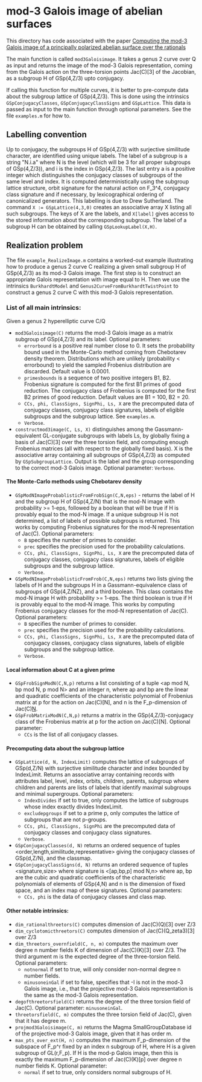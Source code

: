 # mod-3 Galois image of abelian surfaces
This directory has code associated with the paper [Computing the mod-3 Galois image of a principally polarized abelian surface over the rationals](https://arxiv.org/abs/2502.02044)

The main function is called `mod3Galoisimage`. It takes a genus 2 curve over Q as input and returns the image of the mod-3 Galois representation, coming from the Galois action on the three-torsion points Jac(C)[3] of the Jacobian, as a subgroup H of GSp(4,Z/3) upto conjugacy.

If calling this function for multiple curves, it is better to pre-compute data about the subgroup lattice of GSp(4,Z/3). This is done using the intrinsics `GSpConjugacyClasses`, `GSpConjugacyClassSigns` and `GSpLattice`. This data is passed as input to the main function through optional parameters. See the file `examples.m` for how to.

## Labelling convention
Up to conjugacy, the subgroups H of GSp(4,Z/3) with surjective similitude character, are identified using unique labels. The label of a subgroup is a string "N.i.a" where N is the level (which will be 3 for all proper subgroups of GSp(4,Z/3)), and i is the index in GSp(4,Z/3). The last entry a is a positive integer which distinguishes the conjugacy classes of subgroups of the same level and index. It is computed deterministically using the subgroup lattice structure, orbit signature for the natural action on F_3^4, conjugacy class signature and if necessary, by lexicographical ordering of canonicalized generators. This labelling is due to Drew Sutherland. The command `X := GSpLattice(4,3,0)` creates an associative array X listing all such subgroups. The keys of X are the labels, and `X[label]` gives access to the stored information about the corresponding subgroup. The label of a subgroup H can be obtained by calling `GSpLookupLabel(X,H)`.

## Realization problem
The file `example_RealizeImage.m` contains a worked-out example illustrating how to produce a genus 2 curve C realizing a given small subgroup H of GSp(4,Z/3) as its mod-3 Galois image. The first step is to construct an appropriate Galois representation with image equal to H. Then we use the intrinsics `BurkhardtModel` and `Genus2CurveFromBurkhardtTwistPoint` to construct a genus 2 curve C with this mod-3 Galois representation.

### List of all main intrinsics:
Given a genus 2 hyperelliptic curve C/Q
- `mod3Galoisimage(C)` returns the mod-3 Galois image as a matrix subgroup of GSp(4,Z/3) and its label.
Optional parameters:
  * `errorbound` is a positive real number close to 0. It sets the probability bound used in the Monte-Carlo method coming from Chebotarev density theorem. Distributions which are unlikely (probability < errorbound) to yield the sampled Frobenius distribution are discarded. Default value is 0.0001.
  * `primesbounds` is a sequence of two positive integers B1, B2. Frobenius signature is computed for the first B1 primes of good reduction. The conjugacy class of Frobenius is computed for the first B2 primes of good reduction. Default values are B1 = 100, B2 = 20.
  * `CCs, phi, ClassSigns, SignPhi, Ls, X` are the precomputed data of conjugacy classes, conjugacy class signatures, labels of eligible subgroups and the subgroup lattice. See `examples.m`.
  * `Verbose`.
- `constructmod3image(C, Ls, X)` distinguishes among the Gassmann-equivalent GL-conjugate subgroups with labels Ls, by globally fixing a basis of Jac(C)[3] over the three torsion field, and computing enough Frobenius matrices (all with respect to the globally fixed basis). X is the associative array containing all subgroups of GSp(4,Z/3) as computed by `GSpSubgroupLattice`. Output is the label and the group corresponding to the correct mod-3 Galois image.
Optional parameter: `Verbose`.

#### The Monte-Carlo methods using Chebotarev density
- `GSpModNImageProbablisticFromFrobSign(C,N,eps)` - returns the label of H and the subgroup H of GSp(4,Z/N) that is the mod-N image with probability >= 1-eps, followed by a boolean that will be true if H is provably equal to the mod-N image. If a unique subgroup H is not determined, a list of labels of possible subgroups is returned. This works by computing Frobenius signatures for the mod-N representation of Jac(C).
Optional parameters:
  * `B` specifies the number of primes to consider.
  * `prec` specifies the precision used for the probability calculations.
  * `CCs, phi, ClassSigns, SignPhi, Ls, X` are the precomputed data of conjugacy classes, conjugacy class signatures, labels of eligible subgroups and the subgroup lattice.
  * `Verbose`.
- `GSpModNImageProbablisticFromFrob(C,N,eps)` returns two lists giving the labels of H and the subgroups H in a Gassmann-equivalence class of subgroups of GSp(4,Z/NZ), and a third boolean. This class contains the mod-N image H with probability >= 1-eps. The third boolean is true if H is provably equal to the mod-N image. This works by computing Frobenius conjugacy classes for the mod-N representation of Jac(C).
Optional parameters:
  * `B` specifies the number of primes to consider.
  * `prec` specifies the precision used for the probability calculations.
  * `CCs, phi, ClassSigns, SignPhi, Ls, X` are the precomputed data of conjugacy classes, conjugacy class signatures, labels of eligible subgroups and the subgroup lattice.
  * `Verbose`.

#### Local information about C at a given prime
- `GSpFrobSignModN(C,N,p)` returns a list consisting of a tuple <ap mod N, bp mod N, p mod N> and an integer n, where ap and bp are the linear and quadratic coefficients of the characteristic polynomial of Frobenius matrix at p for the action on Jac(C)[N], and n is the F_p-dimension of Jac(C)[N](F_p).
- `GSpFrobMatrixModN(C,N,p)` returns a matrix in the GSp(4,Z/3)-conjugacy class of the Frobenius matrix at p for the action on Jac(C)[N].
Optional parameter:
  * `CCs` is the list of all conjugacy classes.

#### Precomputing data about the subgroup lattice
- `GSpLattice(d, N, IndexLimit)` computes the lattice of subgroups of GSp(d,Z/N) with surjective similitude character and index bounded by IndexLimit. Returns an associative array containing records with attributes label, level, index, orbits, children, parents, subgroup where children and parents are lists of labels that identify maximal subgroups and minimal supergroups.
Optional parameters:
  * `IndexDivides` if set to true, only computes the lattice of subgroups whose index exactly divides IndexLimit.
  * `excludepgroups` if set to a prime p, only computes the lattice of subgroups that are not p-groups.
  * `CCs, phi, ClassSigns, SignPhi` are the precomputed data of conjugacy classes and conjugacy class signatures.
  * `Verbose`.
- `GSpConjugacyClasses(d, N)` returns an ordered sequence of tuples <order,length,similitude,representative> giving the conjugacy classes of GSp(d,Z/N), and the classmap.
- `GSpConjugacyClassSigns(d, N)` returns an ordered sequence of tuples <signature,size> where signature is <[ap,bp,p] mod N,n> where ap, bp are the cubic and quadratic coefficients of the characteristic polynomials of elements of GSp(4,N) and n is the dimension of fixed space, and an index map of these signatures.
Optional parameters:
  * `CCs, phi` is the data of conjugacy classes and class map.

#### Other notable intrinsics:
- `dim_rationalthreetors(C)` computes dimension of Jac(C)(Q)[3] over Z/3
- `dim_cyclotomicthreetors(C)` computes dimension of Jac(C)(Q_zeta3)[3] over Z/3
- `dim_threetors_overnfield(C, n, m)` computes the maximum over degree n number fields K of dimension of Jac(C)(K)[3] over Z/3. The third argument m is the expected degree of the three-torsion field.
Optional parameters:
  * `notnormal` if set to true, will only consider non-normal degree n number fields.
  * `minusoneinGal` if set to false, specifies that -I is not in the mod-3 Galois image, i.e., that the projective mod-3 Galois representation is the same as the mod-3 Galois representation.
- `degofthreetorsfield(C)` returns the degree of the three torsion field of Jac(C). Optional parameter: `minusoneinGal`.
- `threetorsfield(C, m)` computes the three torsion field of Jac(C), given that it has degree m.
- `projmod3Galoisimage(C, m)` returns the Magma SmallGroupDatabase id of the projective mod-3 Galois image, given that it has order m.
- `max_pts_over_ext(H, n)` computes the maximum F_p-dimension of the subspace of F_p^r fixed by an index n subgroup of H, where H is a given subgroup of GL(r,F_p). If H is the mod-p Galois image, then this is exactly the maximum F_p-dimension of Jac(C)(K)[p] over degree n number fields K.
Optional parameter:
  * `normal` if set to true, only considers normal subgroups of H.
